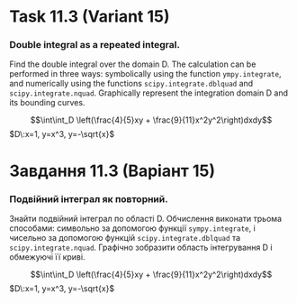 # Task 11.3 (Variant 15)

### Double integral as a repeated integral.

Find the double integral over the domain D. The calculation can be performed in three ways: symbolically using the
function ```ympy.integrate```, and numerically using the functions ```scipy.integrate.dblquad``` and ```scipy.integrate.nquad```. Graphically represent the integration domain D and its bounding curves.

$$\int\int_D \left(\frac{4}{5}xy + \frac{9}{11}x^2y^2\right)dxdy$$
$D\:x=1, y=x^3, y=-\sqrt{x}$

# Завдання 11.3 (Варіант 15)

### Подвійний інтеграл як повторний.

Знайти подвійний інтеграл по області D. Обчислення виконати
трьома способами: символьно за допомогою функції ```sympy.integrate```, і
чисельно за допомогою функцій ```scipy.integrate.dblquad``` та
```scipy.integrate.nquad```. Графічно зобразити область інтегрування D і
обмежуючі її криві.

$$\int\int_D \left(\frac{4}{5}xy + \frac{9}{11}x^2y^2\right)dxdy$$
$D\:x=1, y=x^3, y=-\sqrt{x}$
